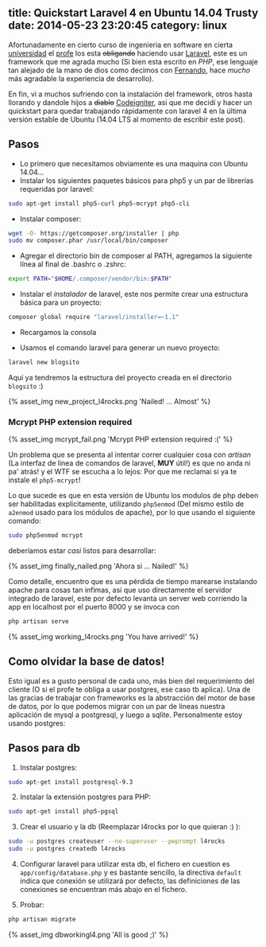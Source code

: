 title: Quickstart Laravel 4 en Ubuntu 14.04 Trusty
date: 2014-05-23 23:20:45
category: linux
---
Afortunadamente en cierto curso de ingenieria en software en cierta [universidad](http://utem.cl) el [profe](http://sebastian.cl) los esta <del>obligando</del> haciendo usar [Laravel](http://laravel.com), este es un framework que me agrada mucho (Si bien esta escrito en *PHP*, ese lenguaje tan alejado de la mano de dios como decimos con [Fernando](http://alumnos.informatica.utem.cl/~frubilar), hace *mucho* más agradable la experiencia de desarrollo).

En fin, vi a muchos sufriendo con la instalación del framework, otros hasta llorando y dandole hijos a <del>diablo</del> [Codeigniter](http://codeigniter.com), asi que me decidí y hacer un quickstart para quedar trabajando rápidamente con laravel 4 en la última versión estable de Ubuntu (14.04 LTS al momento de escribir este post).

<!-- more -->

## Pasos

* Lo primero que necesitamos obviamente es una maquina con Ubuntu 14.04...
* Instalar los siguientes paquetes básicos para php5 y un par de librerías requeridas por laravel:
```bash
sudo apt-get install php5-curl php5-mcrypt php5-cli
```

* Instalar composer:

```bash
wget -O- https://getcomposer.org/installer | php
sudo mv composer.phar /usr/local/bin/composer
```

* Agregar el directorio bin de composer al PATH, agregamos la siguiente línea al final de .bashrc o .zshrc:

```bash
export PATH="$HOME/.composer/vendor/bin:$PATH"
```

* Instalar el _instalador_ de laravel, este nos permite crear una estructura básica para un proyecto:

```bash
composer global require "laravel/installer=~1.1"
```

* Recargamos la consola

* Usamos el comando laravel para generar un nuevo proyecto:

```bash
laravel new blogsito
```

Aquí ya tendremos la estructura del proyecto creada en el directorio `blogsito` :)

{% asset_img new_project_l4rocks.png 'Nailed! ... Almost' %}

### Mcrypt PHP extension required

{% asset_img mcrypt_fail.png 'Mcrypt PHP extension required :(' %}

Un problema que se presenta al intentar correr cualquier cosa con *artisan* (La interfaz de linea de comandos de laravel, **MUY** útil!) es que no anda ni pa' atrás! y el WTF se escucha a lo lejos: Por que me reclamai si ya te instale el `php5-mcrypt`!

Lo que sucede es que en esta versión de Ubuntu los modulos de php deben ser habilitadas explicitamente, utilizando `php5enmod` (Del mismo estilo de `a2enmod` usado para los módulos de apache), por lo que usando el siguiente comando:


```bash
sudo php5enmod mcrypt
```

deberíamos estar *casi* listos para desarrollar:

{% asset_img finally_nailed.png 'Ahora si ... Nailed!' %}

Como detalle, encuentro que es una pérdida de tiempo marearse instalando apache para cosas tan infimas, así que uso directamente el servidor integrado de laravel, este por defecto levanta un server web corriendo la app en localhost por el puerto 8000 y se invoca con

```bash
php artisan serve
```

{% asset_img working_l4rocks.png 'You have arrived!' %}

## Como olvidar la base de datos!

Esto igual es a gusto personal de cada uno, más bien del requerimiento del cliente (O si el profe te obliga a usar postgres, ese caso tb aplica). Una de las gracias de trabajar con frameworks es la abstracción del motor de base de datos, por lo que podemos migrar con un par de lineas nuestra aplicación de mysql a postgresql, y luego a sqlite.
Personalmente estoy usando postgres:

## Pasos para db

1. Instalar postgres:

```bash
sudo apt-get install postgresql-9.3
```

2. Instalar la extensión postgres para PHP:

```bash
sudo apt-get install php5-pgsql
```

3. Crear el usuario y la db (Reemplazar l4rocks por lo que quieran :) ):

```bash
sudo -u postgres createuser --no-superuser --pwprompt l4rocks
sudo -u postgres createdb l4rocks
```

4. Configurar laravel para utilizar esta db, el fichero en cuestion es `app/config/database.php` y es bastante sencillo, la directiva `default` indica que conexión se utilizará por defecto, las definiciones de las conexiones se encuentran más abajo en el fichero.

5. Probar:

```bash
php artisan migrate
```

{% asset_img dbworkingl4.png 'All is good ;)' %}
